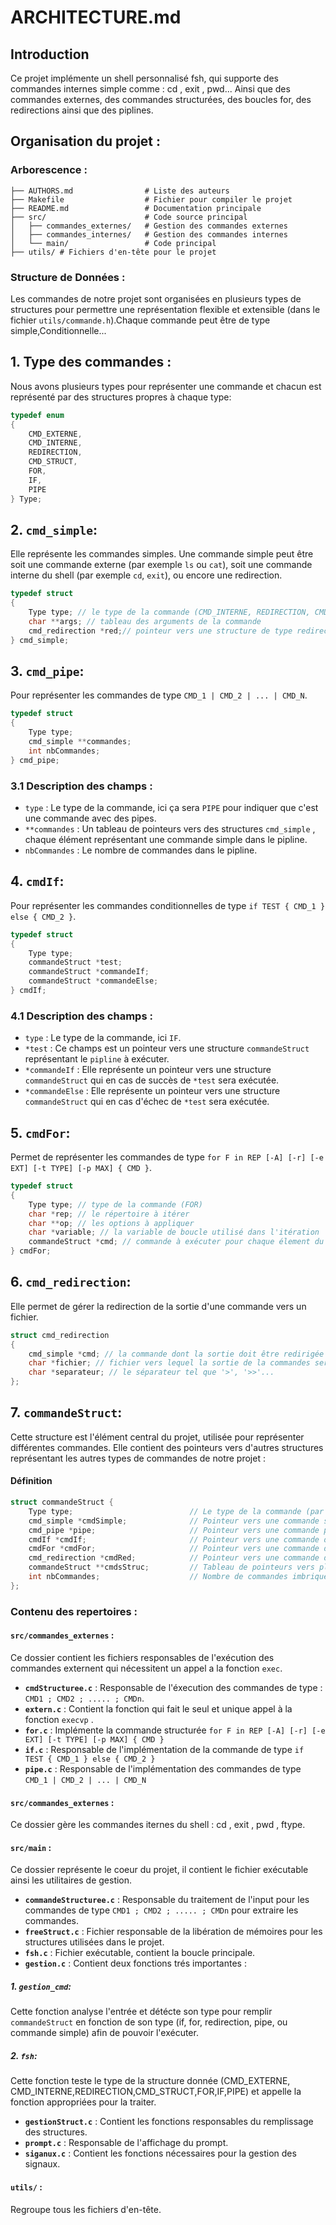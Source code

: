 # ARCHITECTURE.md


## Introduction 
Ce projet implémente un shell personnalisé fsh, qui supporte des commandes internes simple comme : cd , exit , pwd... Ainsi que des commandes externes, des commandes structurées, des boucles for, des redirections ainsi que des piplines.

## Organisation du projet : 

### Arborescence :
```
├── AUTHORS.md                # Liste des auteurs
├── Makefile                  # Fichier pour compiler le projet
├── README.md                 # Documentation principale
├── src/                      # Code source principal
│   ├── commandes_externes/   # Gestion des commandes externes
│   ├── commandes_internes/   # Gestion des commandes internes
│   └── main/                 # Code principal               
├── utils/ # Fichiers d'en-tête pour le projet

```

### Structure de Données : 
Les commandes de notre projet sont organisées en plusieurs types de structures pour permettre une représentation flexible et extensible (dans le fichier `utils/commande.h`).Chaque commande peut être de type simple,Conditionnelle...

## 1. Type des commandes : 
Nous avons plusieurs types pour représenter une commande et chacun est représenté par des structures propres à chaque type: 
```c
typedef enum
{
    CMD_EXTERNE, 
    CMD_INTERNE,
    REDIRECTION,
    CMD_STRUCT,
    FOR,
    IF,
    PIPE
} Type;

```

## 2. `cmd_simple`: 
Elle représente les commandes simples. Une commande simple peut être soit une commande externe (par exemple `ls` ou `cat`), soit une commande interne du shell (par exemple `cd`, `exit`), ou encore une redirection.
```c
typedef struct
{
    Type type; // le type de la commande (CMD_INTERNE, REDIRECTION, CMD_EXTERNE )
    char **args; // tableau des arguments de la commande
    cmd_redirection *red;// pointeur vers une structure de type redirection
} cmd_simple;

```

## 3. `cmd_pipe`: 
Pour représenter les commandes de type `CMD_1 | CMD_2 | ... | CMD_N`.
```c
typedef struct
{
    Type type; 
    cmd_simple **commandes; 
    int nbCommandes;
} cmd_pipe;
```

### 3.1 Description des champs : 
* `type` : Le type de la commande, ici ça sera `PIPE` pour indiquer que c'est une commande avec des pipes.
* `**commandes` : Un tableau de pointeurs vers des structures `cmd_simple` , chaque élément représentant une commande simple dans le pipline.
* `nbCommandes` : Le nombre de commandes dans le pipline. 



## 4. `cmdIf`: 
Pour représenter les commandes conditionnelles de type `if TEST { CMD_1 } else { CMD_2 }`.

```c
typedef struct
{
    Type type;
    commandeStruct *test;
    commandeStruct *commandeIf;
    commandeStruct *commandeElse;
} cmdIf;
```
### 4.1 Description des champs : 
* `type` : Le type de la commande, ici `IF`.
* `*test` : Ce champs est un pointeur vers une structure `commandeStruct` représentant le `pipline` à exécuter.
* `*commandeIf` : Elle représente un pointeur vers une structure `commandeStruct` qui en cas de succès de `*test` sera exécutée.
* `*commandeElse` : Elle représente un pointeur vers une structure `commandeStruct` qui en cas d'échec de `*test` sera exécutée.

## 5. `cmdFor`: 
Permet de représenter les commandes de type `for F in REP [-A] [-r] [-e EXT] [-t TYPE] [-p MAX] { CMD }`.
```c
typedef struct
{
    Type type; // type de la commande (FOR)
    char *rep; // le répertoire à itérer
    char **op; // les options à appliquer
    char *variable; // la variable de boucle utilisé dans l'itération
    commandeStruct *cmd; // commande à exécuter pour chaque élement du répertoire
} cmdFor;

```

## 6. `cmd_redirection`: 
Elle permet de gérer la redirection de la sortie d'une commande vers un fichier.

```c
struct cmd_redirection
{
    cmd_simple *cmd; // la commande dont la sortie doit être redirigée
    char *fichier; // fichier vers lequel la sortie de la commandes sera redirigée
    char *separateur; // le séparateur tel que '>', '>>'...
};


```




## 7. `commandeStruct`: 
Cette structure est l'élément central du projet, utilisée pour représenter différentes commandes. Elle contient des pointeurs vers d'autres structures représentant les autres types de commandes de notre projet : 
#### Définition
```c
struct commandeStruct {
    Type type;                          // Le type de la commande (par exemple, CMD_EXTERNE, CMD_INTERNE, etc.)
    cmd_simple *cmdSimple;              // Pointeur vers une commande simple (cmd_simple)
    cmd_pipe *pipe;                     // Pointeur vers une commande pipe (cmd_pipe)
    cmdIf *cmdIf;                       // Pointeur vers une commande de type "if" (cmdIf)
    cmdFor *cmdFor;                     // Pointeur vers une commande de type "for" (cmdFor)
    cmd_redirection *cmdRed;            // Pointeur vers une commande de redirection (cmd_redirection)
    commandeStruct **cmdsStruc;         // Tableau de pointeurs vers plusieurs commandes imbriquées (pour gérer les structures complexes)
    int nbCommandes;                    // Nombre de commandes imbriquées dans cmdsStruc
};
```





### Contenu des repertoires : 
#### `src/commandes_externes` :
Ce dossier contient les fichiers responsables de l'exécution des commandes externent qui nécessitent un appel a la fonction `exec`.

- **`cmdStructuree.c`** : Responsable de l'éxecution des commandes de type : `CMD1 ; CMD2 ; ..... ; CMDn`.
- **`extern.c`** : Contient la fonction qui fait le seul et unique appel à la fonction `execvp` .
- **`for.c`** : Implémente la  commande structurée `for F in REP [-A] [-r] [-e EXT] [-t TYPE] [-p MAX] { CMD }`
- **`if.c`** : Responsable de l'implémentation de la commande de type `if TEST { CMD_1 } else { CMD_2 }`
- **`pipe.c`** : Responsable de l'implémentation des commandes de type `CMD_1 | CMD_2 | ... | CMD_N`

#### `src/commandes_externes` :
Ce dossier gère les commandes iternes du shell : cd , exit , pwd , ftype.

#### `src/main` :
Ce dossier représente le coeur du projet, il contient le fichier exécutable ainsi les utilitaires de gestion. 

- **`commandeStructuree.c`** : Responsable du traitement de l'input pour les commandes de type `CMD1 ; CMD2 ; ..... ; CMDn` pour extraire les commandes.
- **`freeStruct.c`** : Fichier responsable de la libération de mémoires pour les structures utilisées dans le projet.
- **`fsh.c`** : Fichier exécutable, contient la boucle principale.
- **`gestion.c`** : Contient deux fonctions trés importantes : 
##### 1. `gestion_cmd`:  
Cette fonction analyse l'entrée et détécte son type pour remplir `commandeStruct` en fonction de son type (if, for, redirection, pipe, ou commande simple) afin de pouvoir l'exécuter.
##### 2. `fsh`:  
Cette fonction teste le type de la structure donnée (CMD_EXTERNE, CMD_INTERNE,REDIRECTION,CMD_STRUCT,FOR,IF,PIPE) et appelle la fonction appropriées pour la traiter.
- **`gestionStruct.c`** : Contient les fonctions responsables du remplissage des structures.
- **`prompt.c`** : Responsable de l'affichage du prompt.
- **`siganux.c`** : Contient les fonctions nécessaires pour la gestion des signaux.


#### `utils/` :
Regroupe tous les fichiers d'en-tête.












